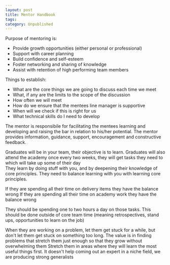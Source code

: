 ```yaml
---
layout: post
title: Mentor Handbook
tags: 
category: Unpublished
---
```


Purpose of mentoring is:  

* Provide growth opportunities (either personal or professional)  
* Support with career planning  
* Build confidence and self-esteem  
* Foster networking and sharing of knowledge  
* Assist with retention of high performing team members  


Things to establish:  
* What are the core things we are going to discuss each time we meet  
* What, if any are the limits to the scope of the discussion  
* How often we will meet  
* How do we ensure that the mentees line manager is supportive  
* When will we check if this is right for us  
* What technical skills do I need to develop  


The mentor is responsibile for facilitating the mentees learning and developing and raising the bar in relation to his/her potential. The mentor provides information, guidance, support, encouragement and constructive feedback.  

Graduates will be in your team, their objective is to learn. 
Graduates will also attend the academy once every two weeks, they will get tasks they need to which will take up some of their day  
They learn by doing stuff with you, and by deepening their knowledge of core principles. 
They need to balance learning with you with learning core principles.

If they are spending all their time on delivery items they have the balance wrong
If they are spending all their time on academy work they have the balance wrong

They should be spending one to two hours a day on those tasks. This should be done outside of core team time (meaning retrospectives, stand ups, opportunities to learn on the job)

When they are working on a problem, let them get stuck for a while, but don't let them get stuck on something too long.
The value is in finding problems that stretch them just enough so that they grow without overwhelming them
Stretch them in areas where they will learn the most useful things first. It doesn't help coming out an expert in a niche field, we are producing strong generalists
